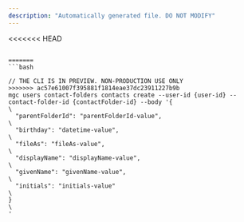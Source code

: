 ```yaml
---
description: "Automatically generated file. DO NOT MODIFY"
---
```


<<<<<<< HEAD
```cli

=======
```bash

// THE CLI IS IN PREVIEW. NON-PRODUCTION USE ONLY
>>>>>>> ac57e61007f395881f1814eae37dc23911227b9b
mgc users contact-folders contacts create --user-id {user-id} --contact-folder-id {contactFolder-id} --body '{\
  "parentFolderId": "parentFolderId-value",\
  "birthday": "datetime-value",\
  "fileAs": "fileAs-value",\
  "displayName": "displayName-value",\
  "givenName": "givenName-value",\
  "initials": "initials-value"\
}\
'

```